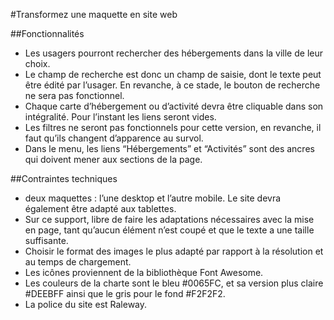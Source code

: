 #Transformez une maquette en site web

##Fonctionnalités

- Les usagers pourront rechercher des hébergements dans la ville de leur choix. 
- Le champ de recherche est donc un champ de saisie, dont le texte peut être édité par l’usager. En revanche, à ce stade, le bouton de recherche ne sera pas fonctionnel.
- Chaque carte d’hébergement ou d’activité devra être cliquable dans son intégralité. Pour l’instant les liens seront vides.
- Les filtres ne seront pas fonctionnels pour cette version, en revanche, il faut qu’ils changent d’apparence au survol. 
- Dans le menu, les liens “Hébergements” et “Activités” sont des ancres qui doivent mener aux sections de la page.
 
##Contraintes techniques

- deux maquettes : l’une desktop et l’autre mobile. Le site devra également être adapté aux tablettes. 
- Sur ce support, libre de faire les adaptations nécessaires avec la mise en page, tant qu’aucun élément n’est coupé et que le texte a une taille suffisante.
- Choisir le format des images le plus adapté par rapport à la résolution et au temps de chargement.
- Les icônes proviennent de la bibliothèque Font Awesome. 
- Les couleurs de la charte sont le bleu #0065FC, et sa version plus claire #DEEBFF ainsi que le gris pour le fond #F2F2F2.
- La police du site est Raleway.
